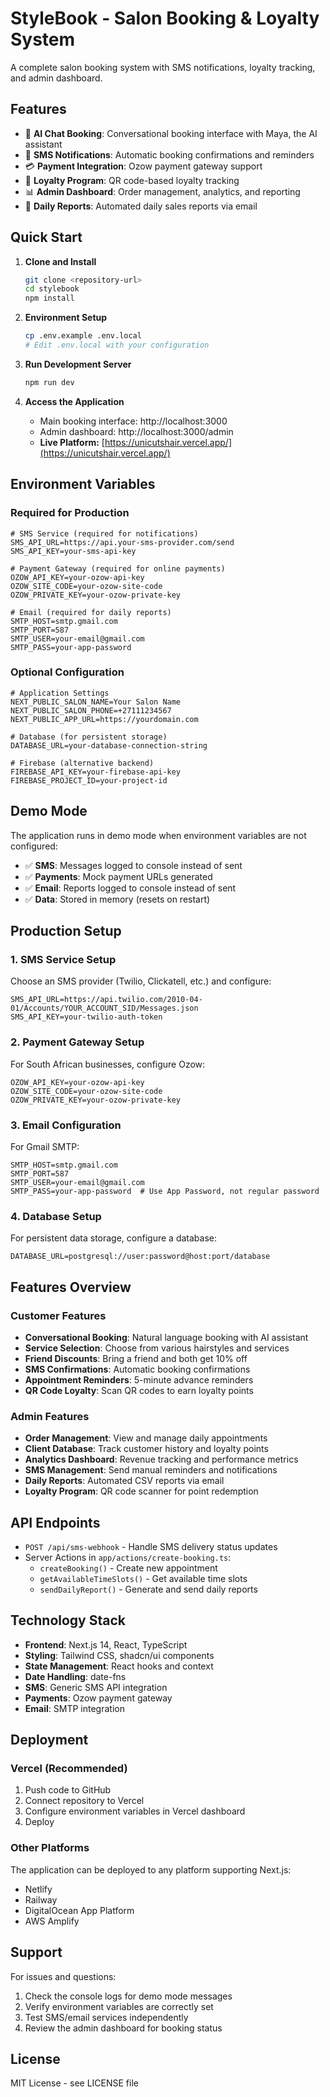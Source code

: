 # StyleBook - Salon Booking & Loyalty System

A complete salon booking system with SMS notifications, loyalty tracking, and admin dashboard.

## Features

- 🤖 **AI Chat Booking**: Conversational booking interface with Maya, the AI assistant
- 📱 **SMS Notifications**: Automatic booking confirmations and reminders
- 💳 **Payment Integration**: Ozow payment gateway support
- 🎯 **Loyalty Program**: QR code-based loyalty tracking
- 📊 **Admin Dashboard**: Order management, analytics, and reporting
- 📧 **Daily Reports**: Automated daily sales reports via email

## Quick Start

1. **Clone and Install**
   ```bash
   git clone <repository-url>
   cd stylebook
   npm install
   ```

2. **Environment Setup**
   ```bash
   cp .env.example .env.local
   # Edit .env.local with your configuration
   ```

3. **Run Development Server**
   ```bash
   npm run dev
   ```

4. **Access the Application**
   - Main booking interface: http://localhost:3000
   - Admin dashboard: http://localhost:3000/admin
   - **Live Platform:** [https://unicutshair.vercel.app/](https://unicutshair.vercel.app/)

## Environment Variables

### Required for Production

```env
# SMS Service (required for notifications)
SMS_API_URL=https://api.your-sms-provider.com/send
SMS_API_KEY=your-sms-api-key

# Payment Gateway (required for online payments)
OZOW_API_KEY=your-ozow-api-key
OZOW_SITE_CODE=your-ozow-site-code
OZOW_PRIVATE_KEY=your-ozow-private-key

# Email (required for daily reports)
SMTP_HOST=smtp.gmail.com
SMTP_PORT=587
SMTP_USER=your-email@gmail.com
SMTP_PASS=your-app-password
```

### Optional Configuration

```env
# Application Settings
NEXT_PUBLIC_SALON_NAME=Your Salon Name
NEXT_PUBLIC_SALON_PHONE=+27111234567
NEXT_PUBLIC_APP_URL=https://yourdomain.com

# Database (for persistent storage)
DATABASE_URL=your-database-connection-string

# Firebase (alternative backend)
FIREBASE_API_KEY=your-firebase-api-key
FIREBASE_PROJECT_ID=your-project-id
```

## Demo Mode

The application runs in demo mode when environment variables are not configured:

- ✅ **SMS**: Messages logged to console instead of sent
- ✅ **Payments**: Mock payment URLs generated
- ✅ **Email**: Reports logged to console instead of sent
- ✅ **Data**: Stored in memory (resets on restart)

## Production Setup

### 1. SMS Service Setup

Choose an SMS provider (Twilio, Clickatell, etc.) and configure:

```env
SMS_API_URL=https://api.twilio.com/2010-04-01/Accounts/YOUR_ACCOUNT_SID/Messages.json
SMS_API_KEY=your-twilio-auth-token
```

### 2. Payment Gateway Setup

For South African businesses, configure Ozow:

```env
OZOW_API_KEY=your-ozow-api-key
OZOW_SITE_CODE=your-ozow-site-code
OZOW_PRIVATE_KEY=your-ozow-private-key
```

### 3. Email Configuration

For Gmail SMTP:

```env
SMTP_HOST=smtp.gmail.com
SMTP_PORT=587
SMTP_USER=your-email@gmail.com
SMTP_PASS=your-app-password  # Use App Password, not regular password
```

### 4. Database Setup

For persistent data storage, configure a database:

```env
DATABASE_URL=postgresql://user:password@host:port/database
```

## Features Overview

### Customer Features
- **Conversational Booking**: Natural language booking with AI assistant
- **Service Selection**: Choose from various hairstyles and services
- **Friend Discounts**: Bring a friend and both get 10% off
- **SMS Confirmations**: Automatic booking confirmations
- **Appointment Reminders**: 5-minute advance reminders
- **QR Code Loyalty**: Scan QR codes to earn loyalty points

### Admin Features
- **Order Management**: View and manage daily appointments
- **Client Database**: Track customer history and loyalty points
- **Analytics Dashboard**: Revenue tracking and performance metrics
- **SMS Management**: Send manual reminders and notifications
- **Daily Reports**: Automated CSV reports via email
- **Loyalty Program**: QR code scanner for point redemption

## API Endpoints

- `POST /api/sms-webhook` - Handle SMS delivery status updates
- Server Actions in `app/actions/create-booking.ts`:
  - `createBooking()` - Create new appointment
  - `getAvailableTimeSlots()` - Get available time slots
  - `sendDailyReport()` - Generate and send daily reports

## Technology Stack

- **Frontend**: Next.js 14, React, TypeScript
- **Styling**: Tailwind CSS, shadcn/ui components
- **State Management**: React hooks and context
- **Date Handling**: date-fns
- **SMS**: Generic SMS API integration
- **Payments**: Ozow payment gateway
- **Email**: SMTP integration

## Deployment

### Vercel (Recommended)

1. Push code to GitHub
2. Connect repository to Vercel
3. Configure environment variables in Vercel dashboard
4. Deploy

### Other Platforms

The application can be deployed to any platform supporting Next.js:
- Netlify
- Railway
- DigitalOcean App Platform
- AWS Amplify

## Support

For issues and questions:
1. Check the console logs for demo mode messages
2. Verify environment variables are correctly set
3. Test SMS/email services independently
4. Review the admin dashboard for booking status

## License

MIT License - see LICENSE file
